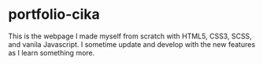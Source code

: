 # portfolio-cika

This is the webpage I made myself from scratch with HTML5, CSS3, SCSS, and vanila Javascript. I sometime update and develop with the new features as I learn something more.
